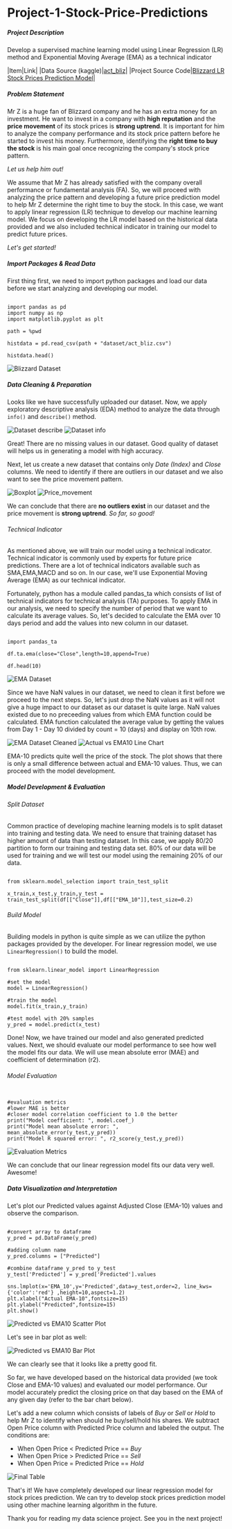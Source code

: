 # Project-1-Stock-Price-Predictions


##### Project Description

Develop a supervised machine learning model using Linear Regression (LR) method and Exponential Moving Average (EMA) as a technical indicator


|Item|Link|
|Data Source (kaggle)|[act_bliz](https://www.kaggle.com/datasets/psycon/game-companies-historical-stock-price-2022-04?select=act_bliz.csv)|
|Project Source Code|[Blizzard LR Stock Prices Prediction Model](https://github.com/harishusnan/Project-1-Stock-Price-Prediction/blob/main/Blizzard%20LR%20Model.ipynb)|

##### Problem Statement

Mr Z is a huge fan of Blizzard company and he has an extra money for an investment. He want to invest in a company with **high reputation** and the **price movement** of its stock prices is **strong uptrend**. It is important for him to analyze the company performance and its stock price pattern before he started to invest his money. Furthermore, identifying the **right time to buy the stock** is his main goal once recognizing the company's stock price pattern.



*Let us help him out!*

We assume that Mr Z has already satisfied with the company overall performance or fundamental analysis (FA). So, we will proceed with analyzing the price pattern and developing a future price prediction model to help Mr Z determine the right time to buy the stock. In this case, we want to apply linear regression (LR) technique to develop our machine learning model. We focus on developing the LR model based on the historical data provided and we also included technical indicator in training our model to predict future prices.



*Let's get started!*


##### Import Packages & Read Data

First thing first, we need to import python packages and load our data before we start analyzing and developing our model.

```

import pandas as pd
import numpy as np
import matplotlib.pyplot as plt

path = %pwd

histdata = pd.read_csv(path + "dataset/act_bliz.csv")

histdata.head()

```

![Blizzard Dataset](https://github.com/harishusnan/Project-1-Stock-Price-Prediction/blob/main/images/Dataset.png)

##### Data Cleaning & Preparation

Looks like we have successfully uploaded our dataset. Now, we apply exploratory descriptive analysis (EDA) method to analyze the data through ```info()``` and ```describe()``` method. 

![Dataset describe](https://github.com/harishusnan/Project-1-Stock-Price-Prediction/blob/main/images/Dataset_describe.png)
![Dataset info](https://github.com/harishusnan/Project-1-Stock-Price-Prediction/blob/main/images/Dataset_info.png)

Great! There are no missing values in our dataset. Good quality of dataset will helps us in generating a model with high accuracy.

Next, let us create a new dataset that contains only *Date (Index)* and *Close* columns. We need to identify if there are outliers in our dataset and we also want to see the price movement pattern.

![Boxplot](https://github.com/harishusnan/Project-1-Stock-Price-Prediction/blob/main/images/Boxplot.png)
![Price_movement](https://github.com/harishusnan/Project-1-Stock-Price-Prediction/blob/main/images/Price_Movement.png)

We can conclude that there are **no outliers exist** in our dataset and the price movement is **strong uptrend**.
*So far, so good!*

###### Technical Indicator

As mentioned above, we will train our model using a technical indicator. Technical indicator is commonly used by experts for future price predictions. There are a lot of technical indicators available such as SMA,EMA,MACD and so on. In our case, we'll use Exponential Moving Average (EMA) as our technical indicator. 

Fortunately, python has a module called pandas_ta which consists of list of technical indicators for technical analysis (TA) purposes. To apply EMA in our analysis, we need to specify the number of period that we want to calculate its average values. So, let's decided to calculate the EMA over 10 days period and add the values into new column in our dataset.

```

import pandas_ta

df.ta.ema(close="Close",length=10,append=True)

df.head(10)

```

![EMA Dataset](https://github.com/harishusnan/Project-1-Stock-Price-Prediction/blob/main/images/Dataset_EMA10.png)

Since we have NaN values in our dataset, we need to clean it first before we proceed to the next steps. So, let's just drop the NaN values as it will not give a huge impact to our dataset as our dataset is quite large. NaN values existed due to no preceeding values from which EMA function could be calculated. EMA function calculated the average value by getting the values from Day 1 - Day 10 divided by count = 10 (days) and display on 10th row.

![EMA Dataset Cleaned](https://github.com/harishusnan/Project-1-Stock-Price-Prediction/blob/main/images/Dataset_EMA10_cleaned.png)
![Actual vs EMA10 Line Chart](https://github.com/harishusnan/Project-1-Stock-Price-Prediction/blob/main/images/Actual_vs_EMA10_Linechart.png)

EMA-10 predicts quite well the price of the stock. The plot shows that there is only a small difference between actual and EMA-10 values. Thus, we can proceed with the model development.



##### Model Development & Evaluation

###### Split Dataset

Common practice of developing machine learning models is to split dataset into training and testing data. We need to ensure that training dataset has higher amount of data than testing dataset. In this case, we apply 80/20 partition to form our training and testing data set. 80% of our data will be used for training and we will test our model using the remaining 20% of our data.

```

from sklearn.model_selection import train_test_split

x_train,x_test,y_train,y_test = train_test_split(df[["Close"]],df[["EMA_10"]],test_size=0.2)

```

###### Build Model

Building models in python is quite simple as we can utilize the python packages provided by the developer. For linear regression model, we use ``` LinearRegression() ``` to build the model.

```

from sklearn.linear_model import LinearRegression

#set the model
model = LinearRegression()

#train the model
model.fit(x_train,y_train)

#test model with 20% samples
y_pred = model.predict(x_test)

```


Done! Now, we have trained our model and also generated predicted values. Next, we should evaluate our model performance to see how well the model fits our data. We will use mean absolute error (MAE) and coefficient of determination (r2).


###### Model Evaluation

```

#evaluation metrics
#lower MAE is better
#closer model correlation coefficient to 1.0 the better
print("Model coefficient: ", model.coef_)
print("Model mean absolute error: ", mean_absolute_error(y_test,y_pred))
print("Model R squared error: ", r2_score(y_test,y_pred))

```

![Evaluation Metrics](https://github.com/harishusnan/Project-1-Stock-Price-Prediction/blob/main/images/Evaluation_metrics.png)

We can conclude that our linear regression model fits our data very well. Awesome!




##### Data Visualization and Interpretation

Let's plot our Predicted values against Adjusted Close (EMA-10) values and observe the comparison.

```

#convert array to dataframe
y_pred = pd.DataFrame(y_pred)

#adding column name
y_pred.columns = ["Predicted"]

#combine dataframe y_pred to y_test
y_test['Predicted'] = y_pred['Predicted'].values

sns.lmplot(x='EMA_10',y='Predicted',data=y_test,order=2, line_kws={'color':'red'} ,height=10,aspect=1.2)
plt.xlabel("Actual EMA-10",fontsize=15)
plt.ylabel("Predicted",fontsize=15)
plt.show()

```

![Predicted vs EMA10 Scatter Plot](https://github.com/harishusnan/Project-1-Stock-Price-Prediction/blob/main/images/Predicted_vs_EMA10.png)



Let's see in bar plot as well:

![Predicted vs EMA10 Bar Plot](https://github.com/harishusnan/Project-1-Stock-Price-Prediction/blob/main/images/Predicted_vs_EMA10_barchart.png)


We can clearly see that it looks like a pretty good fit. 

So far, we have developed based on the historical data provided (we took Close and EMA-10 values) and evaluated our model performance. Our model accurately predict the closing price on that day based on the EMA of any given day (refer to the bar chart below).

Let's add a new column which consists of labels of *Buy* or *Sell* or *Hold* to help Mr Z to identify when should he buy/sell/hold his shares. We subtract Open Price column with Predicted Price column and labeled the output. The conditions are:

- When Open Price < Predicted Price == *Buy*
- When Open Price > Predicted Price == *Sell*
- When Open Price = Predicted Price == *Hold*

![Final Table](https://github.com/harishusnan/Project-1-Stock-Price-Prediction/blob/main/images/Final_table.png)



That's it! We have completely developed our linear regression model for stock prices prediction. We can try to develop stock prices prediction model using other machine learning algorithm in the future.

Thank you for reading my data science project. See you in the next project!




